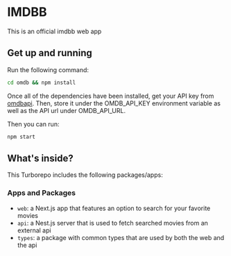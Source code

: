 # IMDBB

This is an official imdbb web app

## Get up and running

Run the following command:

```sh
cd omdb && npm install
```

Once all of the dependencies have been installed, get your API key from [omdbapi](https://www.omdbapi.com).
Then, store it under the OMDB_API_KEY environment variable as well as the API url under OMDB_API_URL.

Then you can run:

```sh
npm start
```

## What's inside?

This Turborepo includes the following packages/apps:

### Apps and Packages

- `web`: a Next.js app that features an option to search for your favorite movies
- `api`: a Nest.js server that is used to fetch searched movies from an external api
- `types`: a package with common types that are used by both the web and the api
